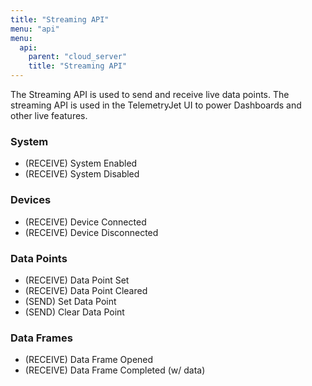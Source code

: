 ```yaml
---
title: "Streaming API"
menu: "api"
menu:
  api:
    parent: "cloud_server"
    title: "Streaming API"
---
```


The Streaming API is used to send and receive live data points. The streaming API is used in the TelemetryJet UI to power Dashboards and other live features.

### System
- (RECEIVE) System Enabled
- (RECEIVE) System Disabled

### Devices
- (RECEIVE) Device Connected
- (RECEIVE) Device Disconnected

### Data Points
- (RECEIVE) Data Point Set
- (RECEIVE) Data Point Cleared
- (SEND) Set Data Point
- (SEND) Clear Data Point

### Data Frames
- (RECEIVE) Data Frame Opened 
- (RECEIVE) Data Frame Completed (w/ data)